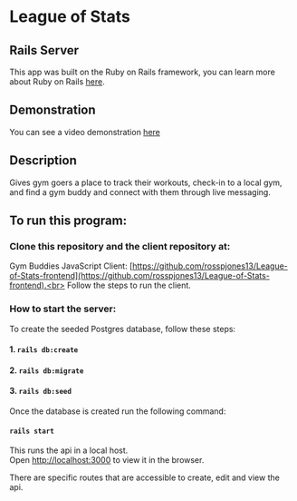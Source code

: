 # League of Stats
## Rails Server

This app was built on the Ruby on Rails framework, you can learn more about Ruby on Rails [here](https://guides.rubyonrails.org/).

## Demonstration

You can see a video demonstration [here](https://www.youtube.com/watch?v=fZkHMzKdwTI&feature=youtu.be)

## Description

Gives gym goers a place to track their workouts, check-in to a local gym, and find a gym buddy and connect with them through live messaging.

## To run this program:

### Clone this repository and the client repository at:

Gym Buddies JavaScript Client: [https://github.com/rosspjones13/League-of-Stats-frontend](https://github.com/rosspjones13/League-of-Stats-frontend).<br>
Follow the steps to run the client.

### How to start the server:

To create the seeded Postgres database, follow these steps:

#### 1. `rails db:create`

#### 2. `rails db:migrate`

#### 3. `rails db:seed`

Once the database is created run the following command:

#### `rails start`

This runs the api in a local host.<br>
Open [http://localhost:3000](http://localhost:3000) to view it in the browser.

There are specific routes that are accessible to create, edit and view the api.<br>